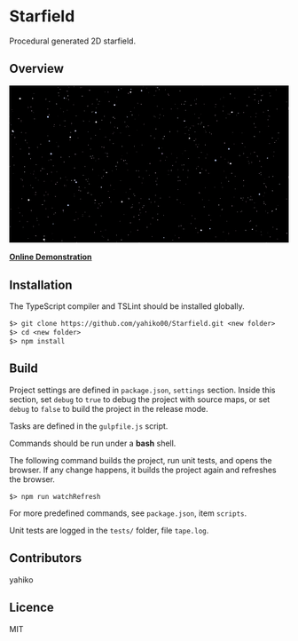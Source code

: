 # Starfield #

Procedural generated 2D starfield.

## Overview ##

![Starfield overview](https://raw.githubusercontent.com/yahiko00/yahiko00.github.io/master/images/starfield20170704.gif)

**[Online Demonstration](http://yahiko.developpez.com/apps/Starfield/)**

## Installation ##

The TypeScript compiler and TSLint should be installed globally.

	$> git clone https://github.com/yahiko00/Starfield.git <new folder>
	$> cd <new folder>
	$> npm install


## Build ##

Project settings are defined in `package.json`, `settings` section. Inside this section, set `debug` to `true` to debug the project with source maps, or set `debug` to `false` to build the project in the release mode.

Tasks are defined in the `gulpfile.js` script.

Commands should be run under a **bash** shell.

The following command builds the project, run unit tests, and opens the browser. If any change happens, it builds the project again and refreshes the browser.

	$> npm run watchRefresh

For more predefined commands, see `package.json`, item `scripts`.

Unit tests are logged in the `tests/` folder, file `tape.log`.

## Contributors ##

yahiko


## Licence ##

MIT
